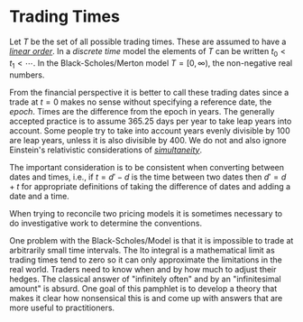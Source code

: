 # Trading Times

Let $T$ be the set of all possible trading times.
These are assumed to have a
[_linear order_](https://ncatlab.org/nlab/show/linear+order).
In a _discrete time_ model the elements of $T$ can be
written $t_0 < t_1 < \cdots$.
In the Black-Scholes/Merton model $T = [0,\infty)$, the non-negative
real numbers.

From the financial perspective it is better to call these trading
dates since a trade at $t = 0$ makes no sense without specifying
a reference date, the _epoch_. Times are the difference from the
epoch in years. The generally accepted practice is to assume 365.25
days per year to take leap years into account.  Some people try to
take into account years evenly divisible by 100 are leap years,
unless it is also divisible by 400.  We do not and also ignore
Einstein's relativistic considerations of [_simultaneity_](
http://www.physik.uni-augsburg.de/annalen/history/einstein-papers/1905_17_891-921.pdf).

The important consideration is to be consistent when converting between
dates and times, i.e., if $t = d' - d$ is the time between two dates
then $d' = d + t$ for appropriate definitions of taking the difference
of dates and adding a date and a time.

When trying to reconcile two pricing models it is sometimes necessary
to do investigative work to determine the conventions.

One problem with the Black-Scholes/Model is that it is impossible to trade
at arbitrarily small time intervals. The Ito integral is a mathematical
limit as trading times tend to zero so it can only approximate the
limitations in the real world. Traders need to know when and by how
much to adjust their hedges. The classical answer of "infinitely often"
and by an "infinitesimal amount" is absurd. One goal of this pamphlet
is to develop a theory that makes it clear how nonsensical this is
and come up with answers that are more useful to practitioners.
